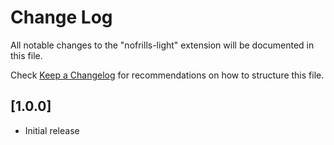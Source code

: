 # Change Log

All notable changes to the "nofrills-light" extension will be documented in this file.

Check [Keep a Changelog](http://keepachangelog.com/) for recommendations on how to structure this file.

## [1.0.0]

- Initial release
